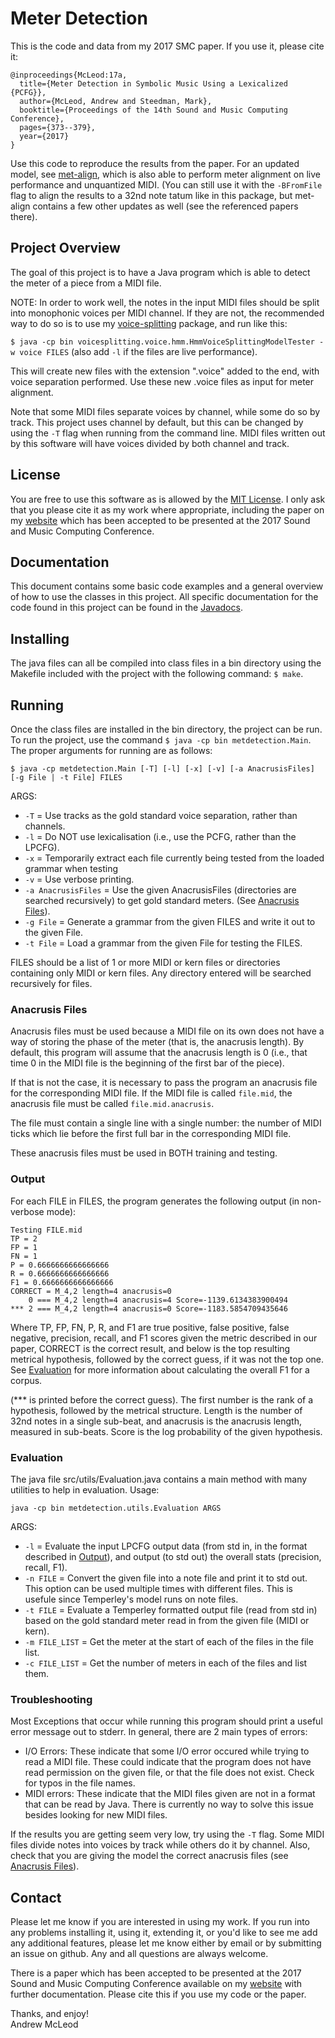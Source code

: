 # Meter Detection

This is the code and data from my 2017 SMC paper. If you use it, please cite it:

```
@inproceedings{McLeod:17a,
  title={Meter Detection in Symbolic Music Using a Lexicalized {PCFG}},
  author={McLeod, Andrew and Steedman, Mark},
  booktitle={Proceedings of the 14th Sound and Music Computing Conference},
  pages={373--379},
  year={2017}
}
```

Use this code to reproduce the results from the paper. For an updated model, see [met-align](https://github.com/apmcleod/met-align), which is also able to perform meter alignment on live performance and unquantized MIDI. (You can still use it with the `-BFromFile` flag to align the results to a 32nd note tatum like in this package, but met-align contains a few other updates as well (see the referenced papers there).

## Project Overview
The goal of this project is to have a Java program which is able to detect the meter of
a piece from a MIDI file.

NOTE: In order to work well, the notes in the input MIDI files should be split into monophonic voices per MIDI channel. If they are not, the recommended way to do so is to use my [voice-splitting](https://github.com/apmcleod/voice-splitting) package, and run like this:

`$ java -cp bin voicesplitting.voice.hmm.HmmVoiceSplittingModelTester -w voice FILES`
(also add `-l` if the files are live performance).

This will create new files with the extension ".voice" added to the end, with voice separation performed. Use these new .voice files as input for meter alignment.

Note that some MIDI files separate voices by channel, while some
do so by track. This project uses channel by default, but this can be changed by using the
`-T` flag when running from the command line. MIDI files written out by this software will have
voices divided by both channel and track.

## License
You are free to use this software as is allowed by the [MIT License](https://github.com/apmcleod/met-detection/blob/master/License).
I only ask that you please cite it as my work where appropriate, including
the paper on my [website](http://homepages.inf.ed.ac.uk/s1331854/software.html#MeterDetection)
which has been accepted to be presented at the 2017 Sound and Music Computing Conference.

## Documentation
This document contains some basic code examples and a general overview of how to use
the classes in this project. All specific documentation for the code found in this
project can be found in the [Javadocs](https://apmcleod.github.io/met-detection/doc). 

## Installing
The java files can all be compiled into class files in a bin directory using the Makefile
included with the project with the following command: `$ make`.

## Running
Once the class files are installed in the bin directory, the project can be run. To run the
project, use the command `$ java -cp bin metdetection.Main`. The proper arguments for
running are as follows:

`$ java -cp metdetection.Main [-T] [-l] [-x] [-v] [-a AnacrusisFiles] [-g File | -t File] FILES`

ARGS:
 * `-T` = Use tracks as the gold standard voice separation, rather than channels.
 * `-l` = Do NOT use lexicalisation (i.e., use the PCFG, rather than the LPCFG).
 * `-x` = Temporarily extract each file currently being tested from the loaded grammar when testing
 * `-v` =  Use verbose printing.
 * `-a AnacrusisFiles` = Use the given AnacrusisFiles (directories are searched recursively)
                           to get gold standard meters. (See [Anacrusis Files](#anacrusis-files)).
 * `-g File` = Generate a grammar from the given FILES and write it out to the given File.
 * `-t File` = Load a grammar from the given File for testing the FILES.
 
FILES should be a list of 1 or more MIDI or kern files or directories containing only MIDI or kern
files. Any directory entered will be searched recursively for files.

### Anacrusis Files
Anacrusis files must be used because a MIDI file on its own does not have a way of storing the phase
of the meter (that is, the anacrusis length). By default, this program will assume that the anacrusis
length is 0 (i.e., that time 0 in the MIDI file is the beginning of the first bar of the piece).

If that is not the case, it is necessary to pass the program an anacrusis file for the corresponding MIDI
file. If the MIDI file is called `file.mid`, the anacrusis file must be called `file.mid.anacrusis`.

The file must contain a single line with a single number: the number of MIDI ticks which lie before the
first full bar in the corresponding MIDI file.

These anacrusis files must be used in BOTH training and testing.

### Output
For each FILE in FILES, the program generates the following output (in non-verbose mode):

```
Testing FILE.mid
TP = 2
FP = 1
FN = 1
P = 0.6666666666666666
R = 0.6666666666666666
F1 = 0.6666666666666666
CORRECT = M_4,2 length=4 anacrusis=0
    0 === M_4,2 length=4 anacrusis=4 Score=-1139.6134383900494
*** 2 === M_4,2 length=4 anacrusis=0 Score=-1183.5854709435646
```

Where TP, FP, FN, P, R, and F1 are true positive, false positive, false negative, precision, recall,
and F1 scores given the metric described in our paper, CORRECT is the correct result, and below is
the top resulting metrical hypothesis, followed by the correct guess, if it was not the top one.
See [Evaluation](#evaluation) for more information about calculating the overall F1 for a corpus.

(*** is printed before the correct guess). The first number is the rank of a hypothesis, followed
by the metrical structure. Length is the number of 32nd notes in a single sub-beat, and anacrusis
is the anacrusis length, measured in sub-beats. Score is the log probability of the given hypothesis. 

### Evaluation
The java file src/utils/Evaluation.java contains a main method with many utilities to help in evaluation.
Usage:

`java -cp bin metdetection.utils.Evaluation ARGS`

ARGS:
 * `-l` = Evaluate the input LPCFG output data (from std in, in the format described in [Output](#output)),
          and output (to std out) the overall stats (precision, recall, F1).
 * `-n FILE` = Convert the given file into a note file and print it to std out. This option can be used
                multiple times with different files. This is usefule since Temperley's model runs on note
                files.
 * `-t FILE` = Evaluate a Temperley formatted output file (read from std in) based on the gold standard
                meter read in from the given file (MIDI or kern).
 * `-m FILE_LIST` = Get the meter at the start of each of the files in the file list.
 * `-c FILE_LIST` = Get the number of meters in each of the files and list them.

### Troubleshooting
Most Exceptions that occur while running this program should print a useful error message out to
stderr. In general, there are 2 main types of errors:
 * I/O Errors: These indicate that some I/O error occured while trying to read a MIDI file. These
   could indicate that the program does not have read permission on the given file, or that the
   file does not exist. Check for typos in the file names.
 * MIDI errors: These indicate that the MIDI files given are not in a format that can be read
   by Java. There is currently no way to solve this issue besides looking for new MIDI files.

If the results you are getting seem very low, try using the `-T` flag. Some MIDI files
divide notes into voices by track while others do it by channel. Also, check that you are
giving the model the correct anacrusis files (see [Anacrusis Files](#anacrusis-files)).

## Contact
Please let me know if you are interested in using my work. If you run into any problems installing it,
using it, extending it, or you'd like to see me add any additional features, please let me know either by
email or by submitting an issue on github. Any and all questions are always welcome.

There is a paper which has been accepted to be presented at the 2017 Sound and Music Computing Conference available on
my [website](https://apmcleod.github.io/publications.html) with further documentation.
Please cite this if you use my code or the paper.

Thanks, and enjoy!  
Andrew McLeod  
